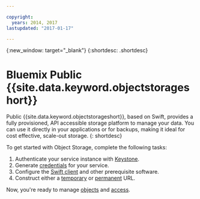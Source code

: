 ```yaml
---

copyright:
  years: 2014, 2017
lastupdated: "2017-01-17"

---
```

{:new_window: target="_blank"}
{:shortdesc: .shortdesc}

# Bluemix Public {{site.data.keyword.objectstorageshort}}

Public {{site.data.keyword.objectstorageshort}}, based on  Swift, provides a fully provisioned, API accessible storage platform to manage your data. You can use it directly in your applications or for backups, making it ideal for cost effective, scale-out storage.
{: shortdesc}

To get started with Object Storage, complete the following tasks:

1. Authenticate your service instance with [Keystone](/docs/services/ObjectStorage/os_authenticate.html).
2. Generate [credentials](/docs/services/ObjectStorage/os_credentials.html) for your service.
3. Configure the [Swift client](/docs/services/ObjectStorage/os_configuring.html) and other prerequisite software.
4. Construct either a [temporary](/docs/services/ObjectStorage/os_tempurl.html) or [permanent](/docs/services/ObjectStorage/os_constructing.html) URL.

Now, you're ready to manage [objects](/docs/services/ObjectStorage/os_managing.html) and [access](/docs/services/ObjectStorage/os_security.html).

